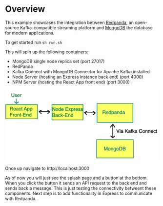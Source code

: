 # Overview

This example showcases the integration between [Redpanda](https://vectorized.io/redpanda/), an open-source Kafka-compatible streaming platform and [MongoDB](https://www.mongodb.com/) the database for modern applications.  

To get started run `sh run.sh`

This will spin up the following containers:
- MongoDB single node replica set (port 27017)
- RedPanda
- Kafka Connect with MongoDB Connector for Apache Kafka installed
- Node Server (hosting an Express instance back end) (port 4000)
- NPM Server (hosting the React App front end) (port 3000)

![Architecture](architecture.png)

Once up navigate to 
http://localhost:3000

As of now you will just see the splash page and a button at the bottom.  When you click the button it sends an API request to the back end and sends back a message.  This is just testing the connectivity betweent these components.  Next step is to add functionality in Express to communicate with Redpanda.

